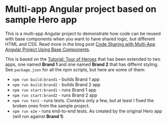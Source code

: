 # Multi-app Angular project based on sample Hero app

This is a multi-app Angular project to demonstrate how code can be reused with base components when you want to have shared logic, but different HTML and CSS. Read more in the blog post [Code Sharing with Multi-App Angular Project Using Base Components][1]. 

This is based on the [Tutorial: Tour of Heroes][2] that has been extended to two apps, one named **Brand 1** and one named **Brand 2** that has differnt styling. See `package.json` for all the npm scripts, but here are some of them:

* `npm run build:brand1` - builds Brand 1 app
* `npm run build:brand2` - builds Brand 2 app
* `npm run start:brand1` - runs Brand 1 app
* `npm run start:brand2` - runs Brand 2 app
* `npm run test` - runs tests. Contains only a few, but at least I fixed the broken ones from the sample project.
* `npm run e2e` - runs end-to-end tests. As created by the original Hero app (will run against **Brand 1**)

[1]: https://www.henriksommerfeld.se/code-sharing-with-multi-app-angular-project-using-base-components/
[2]: https://angular.io/tutorial
